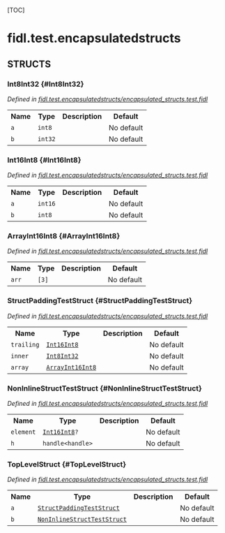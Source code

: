 [TOC]

# fidl.test.encapsulatedstructs




## **STRUCTS**

### Int8Int32 {#Int8Int32}
*Defined in [fidl.test.encapsulatedstructs/encapsulated_structs.test.fidl](https://fuchsia.googlesource.com/fuchsia/+/HEAD/encapsulated_structs.test.fidl#3)*



<table>
    <tr><th>Name</th><th>Type</th><th>Description</th><th>Default</th></tr><tr id="Int8Int32.a">
            <td><code>a</code></td>
            <td>
                <code>int8</code>
            </td>
            <td></td>
            <td>No default</td>
        </tr><tr id="Int8Int32.b">
            <td><code>b</code></td>
            <td>
                <code>int32</code>
            </td>
            <td></td>
            <td>No default</td>
        </tr>
</table>

### Int16Int8 {#Int16Int8}
*Defined in [fidl.test.encapsulatedstructs/encapsulated_structs.test.fidl](https://fuchsia.googlesource.com/fuchsia/+/HEAD/encapsulated_structs.test.fidl#9)*



<table>
    <tr><th>Name</th><th>Type</th><th>Description</th><th>Default</th></tr><tr id="Int16Int8.a">
            <td><code>a</code></td>
            <td>
                <code>int16</code>
            </td>
            <td></td>
            <td>No default</td>
        </tr><tr id="Int16Int8.b">
            <td><code>b</code></td>
            <td>
                <code>int8</code>
            </td>
            <td></td>
            <td>No default</td>
        </tr>
</table>

### ArrayInt16Int8 {#ArrayInt16Int8}
*Defined in [fidl.test.encapsulatedstructs/encapsulated_structs.test.fidl](https://fuchsia.googlesource.com/fuchsia/+/HEAD/encapsulated_structs.test.fidl#15)*



<table>
    <tr><th>Name</th><th>Type</th><th>Description</th><th>Default</th></tr><tr id="ArrayInt16Int8.arr">
            <td><code>arr</code></td>
            <td>
                <code>[3]</code>
            </td>
            <td></td>
            <td>No default</td>
        </tr>
</table>

### StructPaddingTestStruct {#StructPaddingTestStruct}
*Defined in [fidl.test.encapsulatedstructs/encapsulated_structs.test.fidl](https://fuchsia.googlesource.com/fuchsia/+/HEAD/encapsulated_structs.test.fidl#20)*



<table>
    <tr><th>Name</th><th>Type</th><th>Description</th><th>Default</th></tr><tr id="StructPaddingTestStruct.trailing">
            <td><code>trailing</code></td>
            <td>
                <code><a class='link' href='#Int16Int8'>Int16Int8</a></code>
            </td>
            <td></td>
            <td>No default</td>
        </tr><tr id="StructPaddingTestStruct.inner">
            <td><code>inner</code></td>
            <td>
                <code><a class='link' href='#Int8Int32'>Int8Int32</a></code>
            </td>
            <td></td>
            <td>No default</td>
        </tr><tr id="StructPaddingTestStruct.array">
            <td><code>array</code></td>
            <td>
                <code><a class='link' href='#ArrayInt16Int8'>ArrayInt16Int8</a></code>
            </td>
            <td></td>
            <td>No default</td>
        </tr>
</table>

### NonInlineStructTestStruct {#NonInlineStructTestStruct}
*Defined in [fidl.test.encapsulatedstructs/encapsulated_structs.test.fidl](https://fuchsia.googlesource.com/fuchsia/+/HEAD/encapsulated_structs.test.fidl#31)*



<table>
    <tr><th>Name</th><th>Type</th><th>Description</th><th>Default</th></tr><tr id="NonInlineStructTestStruct.element">
            <td><code>element</code></td>
            <td>
                <code><a class='link' href='#Int16Int8'>Int16Int8</a>?</code>
            </td>
            <td></td>
            <td>No default</td>
        </tr><tr id="NonInlineStructTestStruct.h">
            <td><code>h</code></td>
            <td>
                <code>handle&lt;handle&gt;</code>
            </td>
            <td></td>
            <td>No default</td>
        </tr>
</table>

### TopLevelStruct {#TopLevelStruct}
*Defined in [fidl.test.encapsulatedstructs/encapsulated_structs.test.fidl](https://fuchsia.googlesource.com/fuchsia/+/HEAD/encapsulated_structs.test.fidl#37)*



<table>
    <tr><th>Name</th><th>Type</th><th>Description</th><th>Default</th></tr><tr id="TopLevelStruct.a">
            <td><code>a</code></td>
            <td>
                <code><a class='link' href='#StructPaddingTestStruct'>StructPaddingTestStruct</a></code>
            </td>
            <td></td>
            <td>No default</td>
        </tr><tr id="TopLevelStruct.b">
            <td><code>b</code></td>
            <td>
                <code><a class='link' href='#NonInlineStructTestStruct'>NonInlineStructTestStruct</a></code>
            </td>
            <td></td>
            <td>No default</td>
        </tr>
</table>













